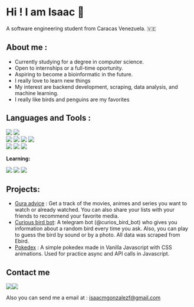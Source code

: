 # Hi ! I am Isaac 🐧
A software engineering student from Caracas Venezuela. 🇻🇪

## **About me :**

 - Currently studying for a degree in computer science. 
 - Open to internships or a full-time oportunity. 
 - Aspiring to become a bioinformatic in the future.
 - I really love to learn new things
 - My interest are backend development, scraping, data analysis, and machine learning.
 - I really like birds and penguins are my favorites

## **Languages and Tools :**

<div>
<img src="https://img.icons8.com/color/48/000000/python--v1.png"/>
<img src="https://img.icons8.com/color/48/000000/javascript--v1.png"/>
</div>

<div>
<img src="https://img.icons8.com/color/48/000000/flask.png"/>
 <img src="https://img.icons8.com/color/48/000000/django.png"/>
<img src="https://img.icons8.com/color/48/000000/postgreesql.png"/>
<img src="https://img.icons8.com/color/48/000000/power-bi.png"/>
</div>

<div> 
<img src="https://img.icons8.com/color/48/000000/git.png"/>
<img src="https://img.icons8.com/ios-filled/48/000000/console.png"/>
<img src="https://img.icons8.com/color/48/000000/heroku.png"/>
</div>

 
**Learning:**

<div>
<img src="https://img.icons8.com/color/48/000000/typescript.png"/>
<img src="https://img.icons8.com/plasticine/48/000000/react.png"/>
<img src="https://img.icons8.com/color/48/000000/nodejs.png"/>
</div>


## **Projects:**

 - [Gura advice](https://gura-advice.herokuapp.com/) : Get a track of the movies, animes and series you want to watch or already watched. You can also share your lists with your friends to recommend your favorite media.
 -  [Curious bird bot](https://github.com/isaac152/curious_bird_bot):  A telegram bot (@curios_bird_bot) who gives you information about a random bird every time you ask. Also, you can play to guess the bird by sound or by a photo. All data was scraped from Ebird.
 - [Pokedex](https://isaac152.github.io/pokedex/) : A simple pokedex made in Vanilla Javascript with CSS animations. Used for practice async and API calls in Javascript.

## Contact me
<a href = ' https://twitter.com/isaac152'><img src="https://img.icons8.com/fluency/48/000000/twitter.png"/></a><a href = '#'><img src="https://img.icons8.com/color/48/000000/linkedin.png"/></a>

Also you can send me a email at : isaacmgonzalezf@gmail.com
